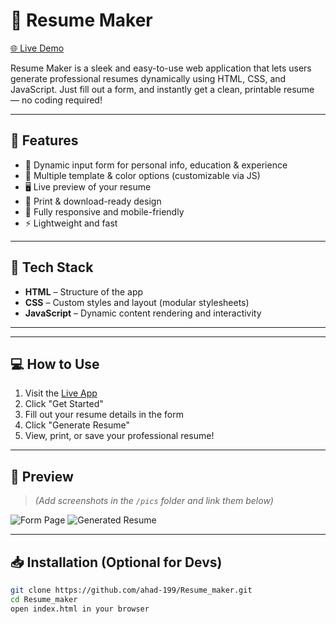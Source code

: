 
# 📄 Resume Maker

[🌐 Live Demo](https://resumego.netlify.app/)

Resume Maker is a sleek and easy-to-use web application that lets users generate professional resumes dynamically using HTML, CSS, and JavaScript. Just fill out a form, and instantly get a clean, printable resume — no coding required!

---

## 🚀 Features

- 🧾 Dynamic input form for personal info, education & experience
- 🎨 Multiple template & color options (customizable via JS)
- 🖥️ Live preview of your resume
- 📄 Print & download-ready design
- 📱 Fully responsive and mobile-friendly
- ⚡ Lightweight and fast

---

## 🔧 Tech Stack

- **HTML** – Structure of the app  
- **CSS** – Custom styles and layout (modular stylesheets)  
- **JavaScript** – Dynamic content rendering and interactivity

---


---

## 💻 How to Use

1. Visit the [Live App](https://resumego.netlify.app/)
2. Click "Get Started"
3. Fill out your resume details in the form
4. Click "Generate Resume"
5. View, print, or save your professional resume!

---

## 📸 Preview

> *(Add screenshots in the `/pics` folder and link them below)*

![Form Page](pics/form-preview.png)
![Generated Resume](pics/resume-preview.png)

---

## 📥 Installation (Optional for Devs)

```bash
git clone https://github.com/ahad-199/Resume_maker.git
cd Resume_maker
open index.html in your browser


